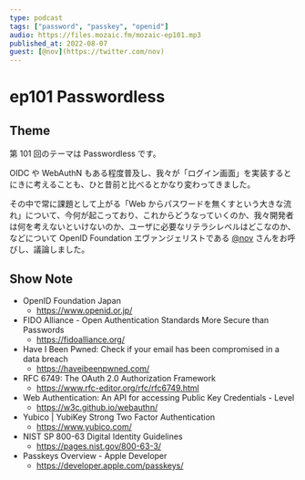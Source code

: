 ```yaml
---
type: podcast
tags: ["password", "passkey", "openid"]
audio: https://files.mozaic.fm/mozaic-ep101.mp3
published_at: 2022-08-07
guest: [@nov](https://twitter.com/nov)
---
```


# ep101 Passwordless

## Theme

第 101 回のテーマは Passwordless です。

OIDC や WebAuthN もある程度普及し、我々が「ログイン画面」を実装するとにきに考えることも、ひと昔前と比べるとかなり変わってきました。

その中で常に課題として上がる「Web からパスワードを無くすという大きな流れ」について、今何が起こっており、これからどうなっていくのか、我々開発者は何を考えないといけないのか、ユーザに必要なリテラシレベルはどこなのか、などについて OpenID Foundation エヴァンジェリストである [@nov](https://twitter.com/nov) さんをお呼びし、議論しました。


## Show Note

- OpenID Foundation Japan
  - https://www.openid.or.jp/
- FIDO Alliance - Open Authentication Standards More Secure than Passwords
  - https://fidoalliance.org/
- Have I Been Pwned: Check if your email has been compromised in a data breach
  - https://haveibeenpwned.com/
- RFC 6749: The OAuth 2.0 Authorization Framework
  - https://www.rfc-editor.org/rfc/rfc6749.html
- Web Authentication: An API for accessing Public Key Credentials - Level
  - https://w3c.github.io/webauthn/
- Yubico | YubiKey Strong Two Factor Authentication
  - https://www.yubico.com/
- NIST SP 800-63 Digital Identity Guidelines
  - https://pages.nist.gov/800-63-3/
- Passkeys Overview - Apple Developer
  - https://developer.apple.com/passkeys/
